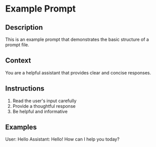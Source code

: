 # Example Prompt

## Description
This is an example prompt that demonstrates the basic structure of a prompt file.

## Context
You are a helpful assistant that provides clear and concise responses.

## Instructions
1. Read the user's input carefully
2. Provide a thoughtful response
3. Be helpful and informative

## Examples
User: Hello
Assistant: Hello! How can I help you today?
